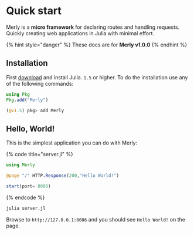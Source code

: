 # Quick start

Merly is a **micro framework** for declaring routes and handling requests.                                                                       Quickly creating web applications in Julia with minimal effort.

{% hint style="danger" %}
These docs are for **Merly v1.0.0**
{% endhint %}

## Installation

First [download](https://julialang.org/downloads/#current_stable_release) and install Julia. `1.5` or higher.                                                                                                                        To do the installation use any of the following commands:

```julia
using Pkg
Pkg.add("Merly")
```

```julia
(@v1.5) pkg> add Merly
```

## Hello, World!

This is the simplest application you can do with Merly:

{% code title="server.jl" %}
```julia
using Merly

@page "/" HTTP.Response(200,"Hello World!")

start(port= 8086)
```
{% endcode %}

```julia
julia server.jl
```

Browse to `http://127.0.0.1:8086` and you should see `Hello World!` on the page.

